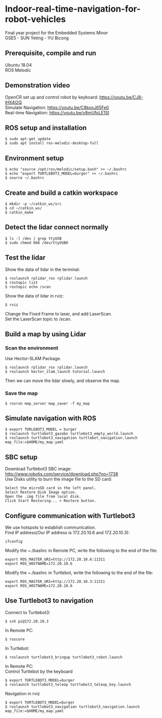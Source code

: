 # Indoor-real-time-navigation-for-robot-vehicles
Final year project for the Embedded Systems Minor  
GSE5 - SUN Yeting - YU Bicong
## Prerequisite, compile and run
Ubuntu 18.04  
ROS Melodic
## Demonstration video
OpenCR set up and control robot by keyboard: https://youtu.be/CJ8-lHX4I2Q  
Simulate Navigation: https://youtu.be/C8kooJ65Fe0  
Real-time Navigation: https://youtu.be/v8mUfoLE1SI  
## ROS setup and installation
```
$ sudo apt-get update
$ sudo apt install ros-melodic-desktop-full
```
## Environment setup
```
$ echo "source /opt/ros/melodic/setup.bash" >> ~/.bashrc  
$ echo "export TURTLEBOT3_MODEL=burger" >> ~/.bashrc  
$ source ~/.bashrc  
```
##  Create and build a catkin workspace
```
$ mkdir -p ~/catkin_ws/src  
$ cd ~/catkin_ws/  
$ catkin_make  
```
## Detect the lidar connect normally
```
$ ls -l /dev | grep ttyUSB  
$ sudo chmod 666 /dev/ttyUSB0  
```
## Test the lidar
Show the data of lidar in the terminal:
```
$ roslaunch rplidar_ros rplidar.launch  
$ rostopic list  
$ rostopic echo /scan
```
Show the data of lidar in rviz:
```
$ rviz  
```
Change the Fixed Frame to laser, and add LaserScan.  
Set the LaserScan topic to /scan.  
## Build a map by using Lidar
### Scan the environment
Use Hector-SLAM Package.  
```
$ roslaunch rplidar_ros rplidar.launch  
$ roslaunch hector_slam_launch tutorial.launch  
```
Then we can move the lidar slowly, and observe the map.  
### Save the map
```
$ rosrun map_server map_saver -f my_map  
```
## Simulate navigation with ROS
```
$ export TURLEBOT3_MODEL = burger  
$ roslaunch turtlebot3_gazebo turtlebot3_empty_world.launch  
$ roslaunch turtlebot3_navigation turtlebot_navigation.launch map_file:=$HOME/my_map.yaml  
```
## SBC setup
Download Turtlebot3 SBC image: http://www.robotis.com/service/download.php?no=1738  
Use Disks utility to burn the image file to the SD card:
```
Select the microSD card in the left panel.  
Select Restore Disk Image option.  
Open the .img file from local disk.  
Click Start Restoring... > Restore button.  
```
## Configure communication with Turtlebot3
We use hotspots to establish communication.  
Find IP address(Our IP address is 172.20.10.6 and 172.20.10.3):
```
ifconfig
```
Modify the ~./bashrc in Remote PC, write the following to the end of the file:
```
export ROS_MASTER_URI=http://172.20.10.6:11311
export ROS_HOSTNAME=172.20.10.6
```
Modify the ~./bashrc in Turtlebot, write the following to the end of the file:
```
export ROS_MASTER_URI=http://172.20.10.3:11311
export ROS_HOSTNAME=172.20.10.6
```
## Use Turtlebot3 to navigation
Connect to Turtlebot3:
```
$ ssh pi@172.20.10.3  
```
In Remote PC:
```
$ roscore
```
In Turtlebot:
```
$ roslaunch turtlebot3_bringup turtlebot3_robot.launch  
```
In Remote PC:  
Control Turtlebot by the keyboard
```
$ export TURTLEBOT3_MODEL=burger
$ roslaunch turtlebot3_teleop turtlebot3_teleop_key.launch
```
Navigation in rviz
```
$ export TURTLEBOT3_MODEL=burger
$ roslaunch turtlebot3_navigation turtlebot3_navigation.launch map_file:=$HOME/my_map.yaml
```
